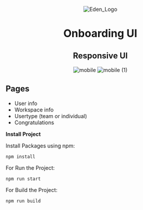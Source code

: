 
<div align="center">

![Eden_Logo](https://user-images.githubusercontent.com/87027579/181987561-29e14926-aaab-4545-8691-0054e17cb28a.svg)



# Onboarding UI



## Responsive UI



![mobile](https://user-images.githubusercontent.com/87027579/181981017-d02aa14b-4e63-4f0b-ae9d-04253b7d7fbd.png)
![mobile (1)](https://user-images.githubusercontent.com/87027579/181981097-2c73a5a9-6ada-4204-b81f-ebf049021546.png)

</div>

## Pages
- User info
- Workspace info
- Usertype (team or individual)
- Congratulations


**Install Project**

Install Packages using npm:

```
npm install
```

For Run the Project:

```
npm run start
```

For Build the Project:

```
npm run build
```
